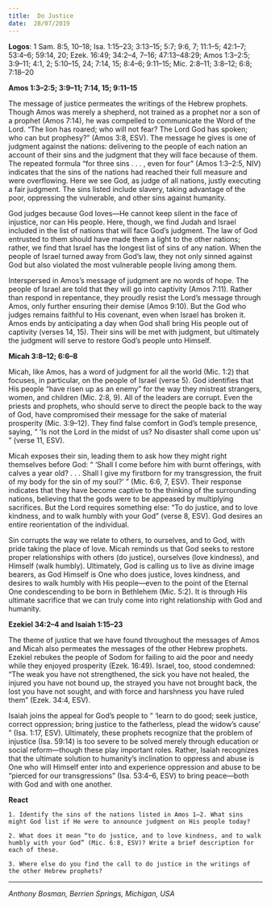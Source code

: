 ```yaml
---
title:  Do Justice
date:  28/07/2019
---
```


**Logos**: 1 Sam. 8:5, 10–18; Isa. 1:15–23; 3:13–15; 5:7; 9:6, 7; 11:1–5; 42:1–7; 53:4–6; 59:14, 20; Ezek. 16:49; 34:2–4, 7–16; 47:13–48:29; Amos 1:3–2:5; 3:9–11; 4:1, 2; 5:10–15, 24; 7:14, 15; 8:4–6; 9:11–15; Mic. 2:8–11; 3:8–12; 6:8; 7:18–20

**Amos 1:3–2:5; 3:9–11; 7:14, 15; 9:11–15**

The message of justice permeates the writings of the Hebrew prophets. Though Amos was merely a shepherd, not trained as a prophet nor a son of a prophet (Amos 7:14), he was compelled to communicate the Word of the Lord. “The lion has roared; who will not fear? The Lord God has spoken; who can but prophesy?” (Amos 3:8, ESV). The message he gives is one of judgment against the nations: delivering to the people of each nation an account of their sins and the judgment that they will face because of them. The repeated formula “for three sins . . . , even for four” (Amos 1:3–2:5, NIV) indicates that the sins of the nations had reached their full measure and were overflowing. Here we see God, as judge of all nations, justly executing a fair judgment. The sins listed include slavery, taking advantage of the poor, oppressing the vulnerable, and other sins against humanity.

God judges because God loves—He cannot keep silent in the face of injustice, nor can His people. Here, though, we find Judah and Israel included in the list of nations that will face God’s judgment. The law of God entrusted to them should have made them a light to the other nations; rather, we find that Israel has the longest list of sins of any nation. When the people of Israel turned away from God’s law, they not only sinned against God but also violated the most vulnerable people living among them.

Interspersed in Amos’s message of judgment are no words of hope. The people of Israel are told that they will go into captivity (Amos 7:11). Rather than respond in repentance, they proudly resist the Lord’s message through Amos, only further ensuring their demise (Amos 9:10). But the God who judges remains faithful to His covenant, even when Israel has broken it. Amos ends by anticipating a day when God shall bring His people out of captivity (verses 14, 15). Their sins will be met with judgment, but ultimately the judgment will serve to restore God’s people unto Himself.

**Micah 3:8–12; 6:6–8**

Micah, like Amos, has a word of judgment for all the world (Mic. 1:2) that focuses, in particular, on the people of Israel (verse 5). God identifies that His people “have risen up as an enemy” for the way they mistreat strangers, women, and children (Mic. 2:8, 9). All of the leaders are corrupt. Even the priests and prophets, who should serve to direct the people back to the way of God, have compromised their message for the sake of material prosperity (Mic. 3:9–12). They find false comfort in God’s temple presence, saying, “ ‘Is not the Lord in the midst of us? No disaster shall come upon us’ ” (verse 11, ESV).

Micah exposes their sin, leading them to ask how they might right themselves before God: “ ‘Shall I come before him with burnt offerings, with calves a year old? . . . Shall I give my firstborn for my transgression, the fruit of my body for the sin of my soul?’ ” (Mic. 6:6, 7, ESV). Their response indicates that they have become captive to the thinking of the surrounding nations, believing that the gods were to be appeased by multiplying sacrifices. But the Lord requires something else: “To do justice, and to love kindness, and to walk humbly with your God” (verse 8, ESV). God desires an entire reorientation of the individual.

Sin corrupts the way we relate to others, to ourselves, and to God, with pride taking the place of love. Micah reminds us that God seeks to restore proper relationships with others (do justice), ourselves (love kindness), and Himself (walk humbly). Ultimately, God is calling us to live as divine image bearers, as God Himself is One who does justice, loves kindness, and desires to walk humbly with His people—even to the point of the Eternal One condescending to be born in Bethlehem (Mic. 5:2). It is through His ultimate sacrifice that we can truly come into right relationship with God and humanity.

**Ezekiel 34:2–4 and Isaiah 1:15–23**

The theme of justice that we have found throughout the messages of Amos and Micah also permeates the messages of the other Hebrew prophets. Ezekiel rebukes the people of Sodom for failing to aid the poor and needy while they enjoyed prosperity (Ezek. 16:49). Israel, too, stood condemned: “The weak you have not strengthened, the sick you have not healed, the injured you have not bound up, the strayed you have not brought back, the lost you have not sought, and with force and harshness you have ruled them” (Ezek. 34:4, ESV).

Isaiah joins the appeal for God’s people to “ ‘learn to do good; seek justice, correct oppression; bring justice to the fatherless, plead the widow’s cause’ ” (Isa. 1:17, ESV). Ultimately, these prophets recognize that the problem of injustice (Isa. 59:14) is too severe to be solved merely through education or social reform—though these play important roles. Rather, Isaiah recognizes that the ultimate solution to humanity’s inclination to oppress and abuse is One who will Himself enter into and experience oppression and abuse to be “pierced for our transgressions” (Isa. 53:4–6, ESV) to bring peace—both with God and with one another.

**React**

`1. Identify the sins of the nations listed in Amos 1–2. What sins might God list if He were to announce judgment on His people today?`

`2. What does it mean “to do justice, and to love kindness, and to walk humbly with your God” (Mic. 6:8, ESV)? Write a brief description for each of these.`

`3. Where else do you find the call to do justice in the writings of the other Hebrew prophets?`

---

_Anthony Bosman, Berrien Springs, Michigan, USA_
